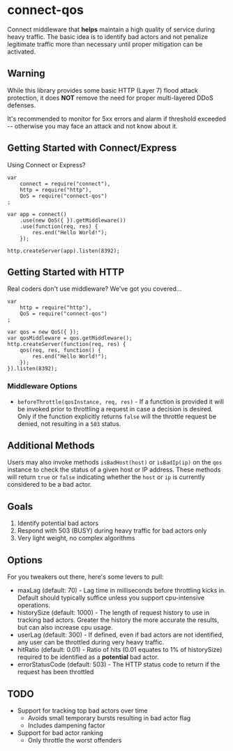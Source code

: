 # connect-qos

Connect middleware that **helps** maintain a high quality of service during heavy traffic. The basic
idea is to identify bad actors and not penalize legitimate traffic more than necessary until
proper mitigation can be activated.


## Warning

While this library provides some basic HTTP (Layer 7) flood attack protection,
it does **NOT** remove the need for proper multi-layered DDoS defenses.

It's recommended to monitor for 5xx errors and alarm if threshold exceeded --
otherwise you may face an attack and not know about it.


## Getting Started with Connect/Express

Using Connect or Express?

	var
		connect = require("connect"),
		http = require("http"),
		QoS = require("connect-qos")
	;

	var app = connect()
		.use(new QoS({ }).getMiddleware())
		.use(function(req, res) {
			res.end("Hello World!");
		});

	http.createServer(app).listen(8392);


## Getting Started with HTTP

Real coders don't use middleware? We've got you covered...

	var
		http = require("http"),
		QoS = require("connect-qos")
	;

	var qos = new QoS({ });
	var qosMiddleware = qos.getMiddleware();
	http.createServer(function(req, res) {
		qos(req, res, function() {
			res.end("Hello World!");
		});
	}).listen(8392);

### Middleware Options

* `beforeThrottle(qosInstance, req, res)` - If a function is provided it will be
  invoked prior to throttling a request in case a decision is desired. Only if
	the function explicitly returns `false` will the throttle request be denied,
	not resulting in a `503` status.

## Additional Methods

Users may also invoke methods `isBadHost(host)` or `isBadIp(ip)` on the `qos` instance to check the status of a given host or IP address. These methods will return `true` or `false` indicating whether the `host` or `ip` is currently considered to be a bad actor.

## Goals

1. Identify potential bad actors
2. Respond with 503 (BUSY) during heavy traffic for bad actors only
3. Very light weight, no complex algorithms



## Options

For you tweakers out there, here's some levers to pull:

* maxLag (default: 70) - Lag time in milliseconds before throttling kicks in.
  Default should typically suffice unless you support cpu-intensive operations.
* historySize (default: 1000) - The length of request history to use in
  tracking bad actors. Greater the history the more accurate the results,
  but can also increase cpu usage.
* userLag (default: 300) - If defined, even if bad actors are not
  identified, any user can be throttled during very heavy traffic.
* hitRatio (default: 0.01) - Ratio of hits (0.01 equates to 1% of historySize)
  required to be identified as a **potential** bad actor.
* errorStatusCode (default: 503) - The HTTP status code to return if the request has been throttled

## TODO

* Support for tracking top bad actors over time
  * Avoids small temporary bursts resulting in bad actor flag
  * Includes dampening factor
* Support for bad actor ranking
  * Only throttle the worst offenders

